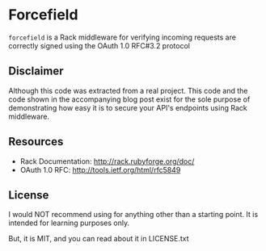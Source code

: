 # Forcefield

`forcefield` is a Rack middleware for verifying incoming requests are correctly signed using the OAuth 1.0 RFC#3.2 protocol

## Disclaimer

Although this code was extracted from a real project. This code and the
code shown in the accompanying blog post exist for the sole purpose of demonstrating
how easy it is to secure your API's endpoints using Rack middleware.

## Resources

* Rack Documentation: http://rack.rubyforge.org/doc/
* OAuth 1.0 RFC: http://tools.ietf.org/html/rfc5849

## License

I would NOT recommend using for anything other than a starting point. It is intended for learning purposes only.

But, it is MIT, and you can read about it in LICENSE.txt


